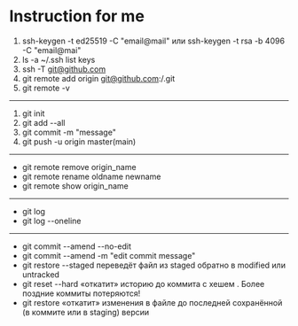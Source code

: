 # Instruction for me

1. ssh-keygen -t ed25519 -C "email@mail" или ssh-keygen -t rsa -b 4096 -C "email@mai"
2. ls -a ~/.ssh list keys
3. ssh -T git@github.com
4. git remote add origin git@github.com:<username>/<repo-name>.git
5. git remote -v

---

1. git init
2. git add --all
3. git commit -m "message"
4. git push -u origin master(main)

---

- git remote remove origin_name
- git remote rename oldname newname
- git remote show origin_name

---

- git log
- git log --oneline

---

- git commit --amend --no-edit
- git commit --amend -m "edit commit message"
- git restore --staged <file> переведёт файл из staged обратно в modified или untracked
- git reset --hard <commit hash> «откатит» историю до коммита с хешем <hash>. Более поздние коммиты потеряются!
- git restore <file> «откатит» изменения в файле до последней сохранённой (в коммите или в staging) версии